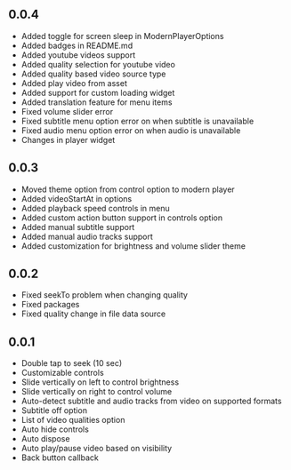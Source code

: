 ## 0.0.4

* Added toggle for screen sleep in ModernPlayerOptions
* Added badges in README.md
* Added youtube videos support
* Added quality selection for youtube video
* Added quality based video source type
* Added play video from asset
* Added support for custom loading widget
* Added translation feature for menu items
* Fixed volume slider error
* Fixed subtitle menu option error on when subtitle is unavailable
* Fixed audio menu option error on when audio is unavailable
* Changes in player widget

## 0.0.3

* Moved theme option from control option to modern player
* Added videoStartAt in options
* Added playback speed controls in menu
* Added custom action button support in controls option
* Added manual subtitle support
* Added manual audio tracks support
* Added customization for brightness and volume slider theme

## 0.0.2

* Fixed seekTo problem when changing quality
* Fixed packages
* Fixed quality change in file data source

## 0.0.1

* Double tap to seek (10 sec)
* Customizable controls
* Slide vertically on left to control brightness
* Slide vertically on right to control volume
* Auto-detect subtitle and audio tracks from video on supported formats
* Subtitle off option
* List of video qualities option
* Auto hide controls
* Auto dispose
* Auto play/pause video based on visibility
* Back button callback
